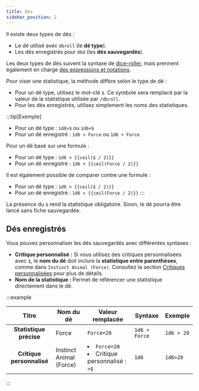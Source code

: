 ```yaml
---
title: Dés
sidebar_position: 2
---
```


Il existe deux types de dés :

- Le dé utilisé avec `dbroll` (le **dé type**).
- Les dés enregistrés pour `dbd` (les **dés sauvegardés**).

Les deux types de dés suivent la syntaxe de [dice-roller](https://dice-roller.github.io/documentation/), mais prennent également en charge [des expressions et notations](../../introduction/expression.mdx).

Pour viser une statistique, la méthode diffère selon le type de dé :
- Pour un dé type, utilisez le mot-clé `$`. Ce symbole sera remplacé par la valeur de la statistique utilisée par `/dbroll`.
- Pour les dés enregistrés, utilisez simplement les noms des statistiques.

:::tip[Exemple]
- Pour un dé type : `1d6>$` ou `1d6+$`
- Pour un dé enregistré : `1d6 > Force` ou `1d6 + Force`

Pour un dé basé sur une formule :
- Pour un dé type : `1d6 + {{ceil($ / 2)}}`
- Pour un dé enregistré : `1d6 + {{ceil(Force / 2)}}`

Il est également possible de comparer contre une formule :
- Pour un dé type : `1d6 > {{ceil($ / 2)}}`
- Pour un dé enregistré : `1d6 > {{ceil(Force / 2)}}`
:::

La présence du `$` rend la statistique obligatoire. Sinon, le dé pourra être lancé sans fiche sauvegardée.

## Dés enregistrés

Vous pouvez personnaliser les dés sauvegardés avec différentes syntaxes :

- **Critique personnalisé :** Si vous utilisez des critiques personnalisées avec `$`, le **nom du dé** doit inclure la **statistique entre parenthèses**, comme dans `Instinct Animal (Force)`. Consultez la section [Critiques personnalisées](./critics.md#les-critiques-personnalisées) pour plus de détails.
- **Nom de la statistique :** Permet de référencer une statistique directement dans le dé.

:::example

|           Titre           | Nom du dé               | Valeur remplacée                                         | Syntaxe       | Exemple    |
|:-------------------------:|-------------------------|----------------------------------------------------------|---------------|------------|
|  **Statistique précise**  | Force                   | `Force=20`                                               | `1d6 > Force` | `1d6 > 20` |
| **Critique personnalisé** | Instinct Animal (Force) | <li>`Force=20`</li><li>Critique personnalisé : `>$`</li> | `1d6`         | `1d6>20`   |

:::